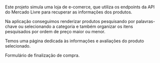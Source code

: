 Este projeto simula uma loja de e-comerce, que utiliza os endpoints da API do Mercado Livre para recuperar as informações dos produtos.

Na aplicação conseguimos renderizar produtos pesquisando por palavras-chave ou selecionando a categoria e também organizar os itens pesquisados por ordem de preço maior ou menor.

Temos uma página dedicada às informações e avaliações do produto selecionado.

Formulário de finalização de compra.